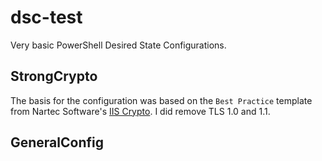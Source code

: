 # dsc-test
Very basic PowerShell Desired State Configurations.

## StrongCrypto
The basis for the configuration was based on the `Best Practice` template from Nartec Software's [IIS Crypto](https://www.nartac.com/Products/IISCrypto/). I did remove TLS 1.0 and 1.1.

## GeneralConfig
